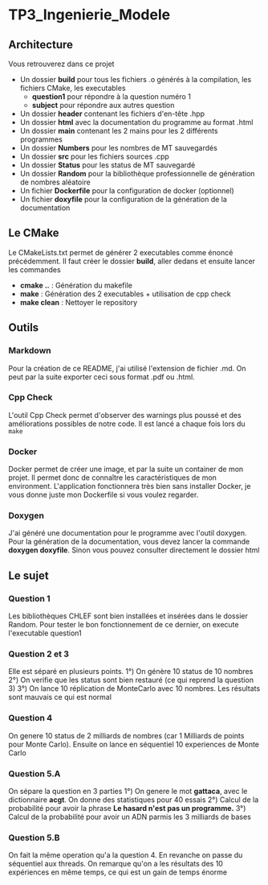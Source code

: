 # TP3_Ingenierie_Modele

## Architecture 

Vous retrouverez dans ce projet 
- Un dossier **build** pour tous les fichiers .o générés à la compilation, les fichiers CMake, les executables
    - **question1** pour répondre à la question numéro 1
    - **subject** pour répondre aux autres question
- Un dossier **header** contenant les fichiers d'en-tête .hpp
- Un dossier **html** avec la documentation du programme au format .html
- Un dossier **main** contenant les 2 mains pour les 2 différents programmes
- Un dossier **Numbers** pour les nombres de MT sauvegardés
- Un dossier **src** pour les fichiers sources .cpp
- Un dossier **Status** pour les status de MT sauvegardé
- Un dossier **Random** pour la bibliothèque professionnelle de génération de nombres aléatoire
- Un fichier **Dockerfile** pour la configuration de docker (optionnel)
- Un fichier **doxyfile** pour la configuration de la génération de la documentation

## Le CMake

Le CMakeLists.txt permet de générer 2 executables comme énoncé précédemment. Il faut créer le dossier **build**, aller dedans et ensuite  lancer les commandes

- **cmake ..** : Génération du makefile
- **make** : Génération des 2 executables + utilisation de cpp check
- **make clean** : Nettoyer le repository

## Outils 

### Markdown

Pour la création de ce README, j'ai utilisé l'extension de fichier .md. On peut par la suite exporter ceci sous format .pdf ou .html.

### Cpp Check
    
L'outil Cpp Check permet d'observer des warnings plus poussé et des améliorations possibles de notre code. Il est lancé a chaque fois lors du `make`

### Docker

Docker permet de créer une image, et par la suite un container de mon projet. Il permet donc de connaître les caractéristiques de mon environment. L'application fonctionnera très bien sans installer Docker, je vous donne juste mon Dockerfile si vous voulez regarder.

### Doxygen

J'ai généré une documentation pour le programme avec l'outil doxygen. Pour la génération de la documentation, vous devez lancer la commande **doxygen doxyfile**. Sinon vous pouvez consulter directement le dossier html

## Le sujet

### Question 1 

Les bibliothèques CHLEF sont bien installées et insérées dans le dossier Random. Pour tester le bon fonctionnement de ce dernier, on execute l'executable question1

### Question 2 et 3

Elle est séparé en plusieurs points.
1°) On génère 10 status de 10 nombres
2°) On verifie que les status sont bien restauré (ce qui reprend la question 3)
3°) On lance 10 réplication de MonteCarlo avec 10 nombres. Les résultats sont mauvais ce qui est normal

### Question 4

On genere 10 status de 2 milliards de nombres (car 1 Milliards de points pour Monte Carlo).
Ensuite on lance en séquentiel 10 experiences de Monte Carlo

### Question 5.A

On sépare la question en 3 parties
1°) On genere le mot **gattaca**, avec le dictionnaire **acgt**. On donne des statistiques pour 40 essais
2°) Calcul de la probabilité pour avoir la phrase **Le hasard n'est pas un programme.**
3°) Calcul de la probabilité pour avoir un ADN parmis les 3 milliards de bases

### Question 5.B

On fait la même operation qu'a la question 4. En revanche on passe du séquentiel aux threads. On remarque qu'on a les résultats des 10 expériences en même temps, ce qui est un gain de temps énorme
